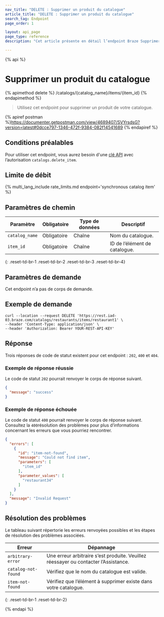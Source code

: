 ```yaml
---
nav_title: "DELETE : Supprimer un produit du catalogue"
article_title: "DELETE : Supprimer un produit du catalogue"
search_tag: Endpoint
page_order: 1

layout: api_page
page_type: reference
description: "Cet article présente en détail l’endpoint Braze Supprimer un produit du catalogue."

---
```

{% api %}
# Supprimer un produit du catalogue
{% apimethod delete %}
/catalogs/{catalog_name}/items/{item_id}
{% endapimethod %}

> Utilisez cet endpoint pour supprimer un produit de votre catalogue. 

{% apiref postman %}https://documenter.getpostman.com/view/4689407/SVYrsdsG?version=latest#0dcce797-1346-472f-9384-082f14541689 {% endapiref %}

## Conditions préalables

Pour utiliser cet endpoint, vous aurez besoin d'une [clé API]({{site.baseurl}}/api/basics#rest-api-key/) avec l’autorisation `catalogs.delete_item`.

## Limite de débit

{% multi_lang_include rate_limits.md endpoint='synchronous catalog item' %}

## Paramètres de chemin

| Paramètre | Obligatoire | Type de données | Descriptif |
|---|---|---|---|
| `catalog_name` | Obligatoire | Chaîne | Nom du catalogue. |
| `item_id` | Obligatoire | Chaîne | ID de l’élément de catalogue. |
{: .reset-td-br-1 .reset-td-br-2 .reset-td-br-3 .reset-td-br-4}

## Paramètres de demande

Cet endpoint n’a pas de corps de demande.

## Exemple de demande

```
curl --location --request DELETE 'https://rest.iad-03.braze.com/catalogs/restaurants/items/restaurant1' \
--header 'Content-Type: application/json' \
--header 'Authorization: Bearer YOUR-REST-API-KEY'
```

## Réponse

Trois réponses de code de statut existent pour cet endpoint : `202`, `400` et `404`.

### Exemple de réponse réussie

Le code de statut `202` pourrait renvoyer le corps de réponse suivant.

```json
{
  "message": "success"
}
```

### Exemple de réponse échouée

Le code de statut `400` pourrait renvoyer le corps de réponse suivant. Consultez la `400`résolution des problèmes[](#troubleshooting) pour plus d’informations concernant les erreurs que vous pourriez rencontrer.

```json
{
  "errors": [
    {
      "id": "item-not-found",
      "message": "Could not find item",
      "parameters": [
        "item_id"
      ],
      "parameter_values": [
        "restaurant34"
      ]
    }
  ],
  "message": "Invalid Request"
}
```

## Résolution des problèmes

Le tableau suivant répertorie les erreurs renvoyées possibles et les étapes de résolution des problèmes associées.

| Erreur | Dépannage |
| --- | --- |
| `arbitrary-error` | Une erreur arbitraire s’est produite. Veuillez réessayer ou contacter l’Assistance[]({{site.baseurl}}/support_contact/).
| `catalog-not-found` | Vérifiez que le nom du catalogue est valide. |
| `item-not-found` | Vérifiez que l’élément à supprimer existe dans votre catalogue. |
{: .reset-td-br-1 .reset-td-br-2}

{% endapi %}